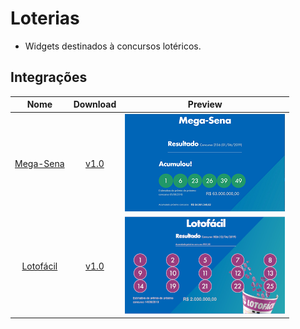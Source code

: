 # Loterias
- Widgets destinados à concursos lotéricos.

## Integrações

| Nome                     | Download                                                                                          |Preview                                       |
|:------------------------:|:-------------------------------------------------------------------------------------------------:|:--------------------------------------------:|
|[Mega-Sena](MegaSena)     | [v1.0](http://az01.simix.com.br:81/Arquivos/Arquivos/SuperMidia/Widgets/MegaSena_V1.0.smxwid)     | ![Screenshot](MegaSena/preview.png)          |
|[Lotofácil](LotoFacil)    | [v1.0](http://az01.simix.com.br:81/Arquivos/Arquivos/SuperMidia/Widgets/Lotofacil_V1.0.smxwid)    | ![Screenshot](LotoFacil/preview.png)         |